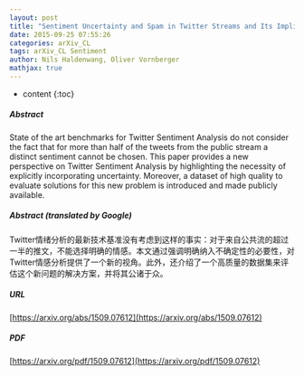 ```yaml
---
layout: post
title: "Sentiment Uncertainty and Spam in Twitter Streams and Its Implications for General Purpose Realtime Sentiment Analysis"
date: 2015-09-25 07:55:26
categories: arXiv_CL
tags: arXiv_CL Sentiment
author: Nils Haldenwang, Oliver Vornberger
mathjax: true
---
```


* content
{:toc}

##### Abstract
State of the art benchmarks for Twitter Sentiment Analysis do not consider the fact that for more than half of the tweets from the public stream a distinct sentiment cannot be chosen. This paper provides a new perspective on Twitter Sentiment Analysis by highlighting the necessity of explicitly incorporating uncertainty. Moreover, a dataset of high quality to evaluate solutions for this new problem is introduced and made publicly available.

##### Abstract (translated by Google)
Twitter情绪分析的最新技术基准没有考虑到这样的事实：对于来自公共流的超过一半的推文，不能选择明确的情感。本文通过强调明确纳入不确定性的必要性，对Twitter情感分析提供了一个新的视角。此外，还介绍了一个高质量的数据集来评估这个新问题的解决方案，并将其公诸于众。

##### URL
[https://arxiv.org/abs/1509.07612](https://arxiv.org/abs/1509.07612)

##### PDF
[https://arxiv.org/pdf/1509.07612](https://arxiv.org/pdf/1509.07612)

